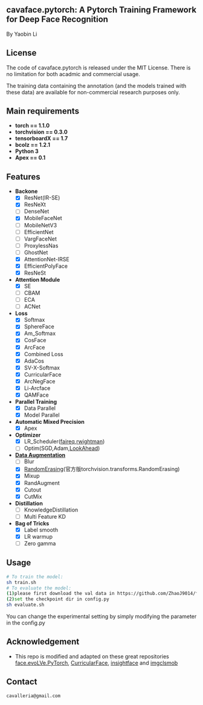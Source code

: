 ## cavaface.pytorch: A Pytorch Training Framework for Deep Face Recognition

By Yaobin Li


## License

The code of cavaface.pytorch is released under the MIT License. There is no limitation for both acadmic and commercial usage.

The training data containing the annotation (and the models trained with these data) are available for non-commercial research purposes only.

## Main requirements

  * **torch == 1.1.0**
  * **torchvision == 0.3.0**
  * **tensorboardX == 1.7**
  * **bcolz == 1.2.1**
  * **Python 3**
  * **Apex == 0.1**

## Features
  * **Backone**
    * [x] ResNet(IR-SE)
    * [x] ResNeXt
    * [ ] DenseNet
    * [x] MobileFaceNet
    * [ ] MobileNetV3
    * [ ] EfficientNet
    * [ ] VargFaceNet
    * [ ] ProxylessNas
    * [ ] GhostNet
    * [x] AttentionNet-IRSE
    * [x] EfficientPolyFace
    * [x] ResNeSt
  * **Attention Module**
    * [x] SE
    * [ ] CBAM
    * [ ] ECA
    * [ ] ACNet
  * **Loss**
    * [x] Softmax
    * [x] SphereFace
    * [x] Am_Softmax
    * [x] CosFace
    * [x] ArcFace
    * [x] Combined Loss
    * [x] AdaCos
    * [x] SV-X-Softmax
    * [x] CurricularFace
    * [x] ArcNegFace
    * [x] Li-Arcface
    * [x] QAMFace
  * **Parallel Training**
    * [x] Data Parallel
    * [x] Model Parallel
  * **Automatic Mixed Precision**
    * [x] Apex
  * **Optimizer**
    * [x] LR_Scheduler([faireq](https://github.com/pytorch/fairseq/tree/master/fairseq/optim/lr_scheduler),[rwightman](https://github.com/rwightman/pytorch-image-models/tree/master/timm/scheduler))
    * [ ] Optim(SGD,Adam,[LookAhead](https://github.com/lonePatient/lookahead_pytorch))
  * **[Data Augmentation](https://github.com/albumentations-team/albumentations)**
    * [ ] Blur
    * [x] [RandomErasing](https://github.com/zhunzhong07/Random-Erasing/blob/master/transforms.py)(官方版torchvision.transforms.RandomErasing)
    * [x] Mixup
    * [x] RandAugment
    * [x] Cutout
    * [x] CutMix
  * **Distillation**
    * [ ] KnowledgeDistillation
    * [ ] Multi Feature KD
  * **Bag of Tricks**
    * [x] Label smooth
    * [x] LR warmup
    * [ ] Zero gamma

## Usage
```bash
# To train the model:
sh train.sh
# To evaluate the model:
(1)please first download the val data in https://github.com/ZhaoJ9014/face.evoLVe.PyTorch.
(2)set the checkpoint dir in config.py
sh evaluate.sh
```
You can change the experimental setting by simply modifying the parameter in the config.py


## Acknowledgement

* This repo is modified and adapted on these great repositories [face.evoLVe.PyTorch](https://github.com/ZhaoJ9014/face.evoLVe.PyTorch), [CurricularFace](https://github.com/HuangYG123/CurricularFace), [insightface](https://github.com/deepinsight/insightface) and [imgclsmob](https://github.com/osmr/imgclsmob/)


## Contact

```
cavalleria@gmail.com
```


